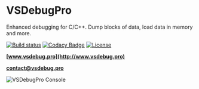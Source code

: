 # VSDebugPro

Enhanced debugging for C/C++. Dump blocks of data, load data in memory and more.

[![Build status](https://ci.appveyor.com/api/projects/status/y1b8p5ncabjbv4kn?svg=true)](https://ci.appveyor.com/project/ovidiuvio/vsdebugpro)
[![Codacy Badge](https://api.codacy.com/project/badge/Grade/7b48c2bd590541fa8c5ec80422554e38)](https://www.codacy.com/app/ovidiuvio/VSDebugPro?utm_source=github.com&amp;utm_medium=referral&amp;utm_content=ovidiuvio/VSDebugPro&amp;utm_campaign=Badge_Grade)
<a href="https://raw.githubusercontent.com/ovidiuvio/VSDebugPro/master/LICENSE.md"><img src="https://img.shields.io/badge/license-MIT-blue.svg" alt="License" /></a>

**[www.vsdebug.pro](http://www.vsdebug.pro)**

**[contact@vsdebug.pro](mailto:contact@vsdebug.pro)**

![VSDebugPro Console](http://www.vsdebug.pro/assets/img/vsd_console.png)

